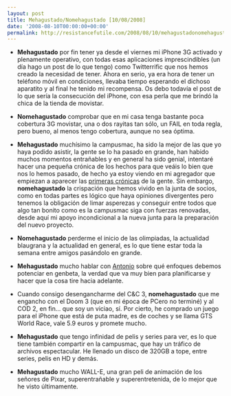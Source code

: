 ```yaml
---
layout: post
title: Mehagustado/Nomehagustado [10/08/2008]
date: '2008-08-10T00:00:00+00:00'
permalink: http://resistancefutile.com/2008/08/10/mehagustadonomehagustado-10082008/
---
```

- <strong>Mehagustado</strong> por fin tener ya desde el viernes mi iPhone 3G activado y plenamente operativo, con todas esas aplicaciones imprescindibles (un día hago un post de lo que tengo) como Twitterrific que nos hemos creado la necesidad de tener. Ahora en serio, ya era hora de tener un teléfono móvil en condiciones, llevaba tiempo esperando el dichoso aparatito y al final he tenido mi recompensa. Os debo todavía el post de lo que sería la consecución del iPhone, con esa perla que me brindó la chica de la tienda de movistar. 

- <strong>Nomehagustado</strong> comprobar que en mi casa tenga bastante poca cobertura 3G movistar, una o dos rayitas tan sólo, un FAIL en toda regla, pero bueno, al menos tengo cobertura, aunque no sea óptima.

- <strong>Mehagustado</strong> muchísimo la campusmac, ha sido la mejor de las que yo haya podido asistir, la gente se lo ha pasado en grande, han habido muchos momentos entrañables y en general ha sido genial, intentaré hacer una pequeña crónica de los hechos para que veáis lo bien que nos lo hemos pasado, de hecho ya estoy viendo en mi agregador que empiezan a aparecer las <a href="http://lordzoltan.gafapasta.com/?p=672">primeras crónicas</a> de la gente. Sin embargo, <strong>nomehagustado</strong> la crispación que hemos vivido en la junta de socios, como en todas partes es lógico que haya opiniones divergentes pero tenemos la obligación de limar asperezas y conseguir entre todos que algo tan bonito como es la campusmac siga con fuerzas renovadas, desde aquí mi apoyo incondicional a la nueva junta para la preparación del nuevo proyecto. 

- <strong>Nomehagustado</strong> perderme el inicio de las olimpiadas, la actualidad blaugrana y la actualidad en general, es lo que tiene estar toda la semana entre amigos pasándolo en grande. 

- <strong>Mehagustado</strong> mucho hablar con <a href="http://www.error500.net">Antonio</a> sobre qué enfoques debemos potenciar en genbeta, la verdad que va muy bien para planificarse y hacer que la cosa tire hacia adelante. 

- Cuando consigo desengancharme del C&C 3, <strong>nomehagustado</strong> que me engancho con el Doom 3 (que en mi época de PCero no terminé) y al COD 2, en fin... que soy un viciao, sí. Por cierto, he comprado un juego para el iPhone que está de puta madre, es de coches y se llama GTS World Race, vale 5.9 euros y promete mucho.

- <strong>Mehagustado</strong> que tengo infinidad de pelis y series para ver, es lo que tiene también compartir en la campusmac, que hay un tráfico de archivos espectacular. He llenado un disco de 320GB a tope, entre series, pelis en HD y demás.

- <strong>Mehagustado</strong> mucho WALL-E, una gran peli de animación de los señores de Pixar, superentrañable y superentretenida, de lo mejor que he visto últimamente.
